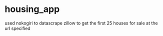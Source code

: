 housing_app
===========
used nokogiri to datascrape zillow to get the first 25 houses for sale at the url specified

